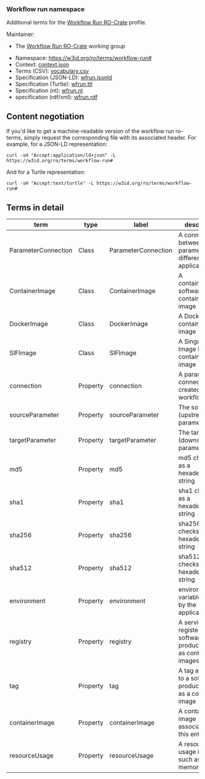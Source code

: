 ### Workflow run namespace

Additional terms for the [Workflow Run RO-Crate](https://www.researchobject.org/workflow-run-crate/) profile.

Maintainer:
- The [Workflow Run RO-Crate](https://www.researchobject.org/workflow-run-crate/) working group

* Namespace: <https://w3id.org/ro/terms/workflow-run#>
* Context: [context.json](context.json)
* Terms (CSV): [vocabulary.csv](vocabulary.csv)
* Specification (JSON-LD): [wfrun.jsonld](wfrun.jsonld)
* Specification (Turtle): [wfrun.ttl](wfrun.ttl)
* Specification (nt): [wfrun.nt](wfrun.nt)
* specification (rdf/xml): [wfrun.rdf](wfrun.rdf)

## Content negotiation
If you'd like to get a machine-readable version of the workflow run ro-terms, simply request the corresponding file with its associated header. For example, for a JSON-LD representation:

```
curl -sH "Accept:application/ld+json" -L https://w3id.org/ro/terms/workflow-run#
```

And for a Turtle representation:

```
curl -sH "Accept:text/turtle" -L https://w3id.org/ro/terms/workflow-run#
```


## Terms in detail

<!-- 
For updates to terms, remember to:
- Update below
- Update vocabulary.csv
- Regenerate context.json with gen_context.py
- Add to Profile Crates ro-crate-metadta.json in https://github.com/researchobject/workflow-run-crate/ 
-->

| term | type | label | description | domain | range | 
| -----| ---- | ----- | ----------- | ------ | ----- |
| ParameterConnection | Class | ParameterConnection | A connection between parameters of different applications | | |
| ContainerImage | Class | ContainerImage | A containerization software container image | | |
| DockerImage | Class | DockerImage | A Docker container image | | |
| SIFImage | Class | SIFImage | A Singularity Image Format container image | | |
| connection | Property | connection | A parameter connection created by this workflow | ComputationalWorkflow; HowToStep | ParameterConnection | 
| sourceParameter | Property | sourceParameter | The source (upstream) parameter | ParameterConnection | FormalParameter | 
| targetParameter | Property | targetParameter | The target (downstream) parameter | ParameterConnection | FormalParameter | 
| md5 | Property | md5 | md5 checksum as a hexadecimal string | File ContainerImage | Text | 
| sha1 | Property | sha1 | sha1 checksum as a hexadecimal string | File ContainerImage | Text | 
| sha256 | Property | sha256 | sha256 checksum as a hexadecimal string | File ContainerImage | Text | 
| sha512 | Property | sha512 | sha512 checksum as a hexadecimal string | File ContainerImage | Text | 
| environment | Property | environment | environment variables used by the application | SoftwareApplication SoftwareSourceCode ComputationalWorkflow CreateAction | FormalParameter PropertyValue | 
| registry | Property | registry | A service to register software products, such as container images | ContainerImage | Text | 
| tag | Property | tag | A tag assigned to a software product, such as a container image | ContainerImage | Text | 
| containerImage | Property | containerImage | A container image associated with this entity | CreateAction | ContainerImage URL |
| resourceUsage | Property | resourceUsage | A resource usage item, such as peak memory | CreateAction | PropertyValue |
